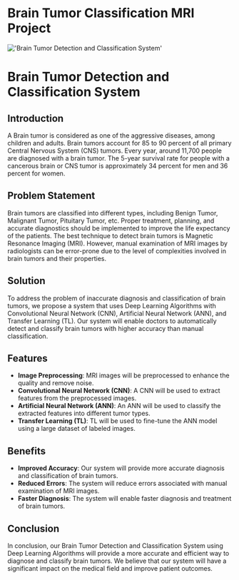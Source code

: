 # Brain Tumor Classification MRI Project

!['Brain Tumor Detection and Classification System'](https://repository-images.githubusercontent.com/504764877/ae7fc1d7-931a-4e0c-ab80-fa41694b1a43)

**Brain Tumor Detection and Classification System**
================================================

**Introduction**
---------------

A Brain tumor is considered as one of the aggressive diseases, among children and adults. Brain tumors account for 85 to 90 percent of all primary Central Nervous System (CNS) tumors. Every year, around 11,700 people are diagnosed with a brain tumor. The 5-year survival rate for people with a cancerous brain or CNS tumor is approximately 34 percent for men and 36 percent for women.

**Problem Statement**
-------------------

Brain tumors are classified into different types, including Benign Tumor, Malignant Tumor, Pituitary Tumor, etc. Proper treatment, planning, and accurate diagnostics should be implemented to improve the life expectancy of the patients. The best technique to detect brain tumors is Magnetic Resonance Imaging (MRI). However, manual examination of MRI images by radiologists can be error-prone due to the level of complexities involved in brain tumors and their properties.

**Solution**
------------

To address the problem of inaccurate diagnosis and classification of brain tumors, we propose a system that uses Deep Learning Algorithms with Convolutional Neural Network (CNN), Artificial Neural Network (ANN), and Transfer Learning (TL). Our system will enable doctors to automatically detect and classify brain tumors with higher accuracy than manual classification.

**Features**
---------

* **Image Preprocessing**: MRI images will be preprocessed to enhance the quality and remove noise.
* **Convolutional Neural Network (CNN)**: A CNN will be used to extract features from the preprocessed images.
* **Artificial Neural Network (ANN)**: An ANN will be used to classify the extracted features into different tumor types.
* **Transfer Learning (TL)**: TL will be used to fine-tune the ANN model using a large dataset of labeled images.

**Benefits**
---------

* **Improved Accuracy**: Our system will provide more accurate diagnosis and classification of brain tumors.
* **Reduced Errors**: The system will reduce errors associated with manual examination of MRI images.
* **Faster Diagnosis**: The system will enable faster diagnosis and treatment of brain tumors.

**Conclusion**
--------------

In conclusion, our Brain Tumor Detection and Classification System using Deep Learning Algorithms will provide a more accurate and efficient way to diagnose and classify brain tumors. We believe that our system will have a significant impact on the medical field and improve patient outcomes.
